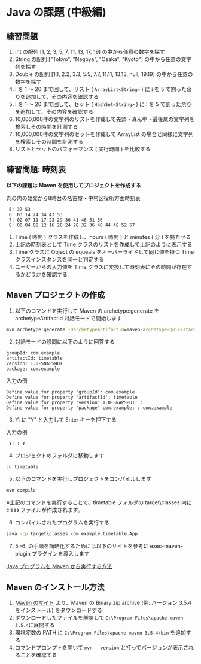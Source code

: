 # Java の課題 (中級編)

## 練習問題

1. int の配列 [1, 2, 3, 5, 7, 11, 13, 17, 19] の中から任意の数字を探す
1. String の配列 ["Tokyo", "Nagoya", "Osaka", "Kyoto"] の中から任意の文字列を探す
1. Double の配列 [1.1, 2.2, 3.3, 5.5, 7.7, 11.11, 13.13, null, 19.19] の中から任意の数字を探す
1. i を 1 ～ 20 まで回して、リスト ( ```ArrayList<String>``` ) に i を 5 で割った余りを追加して、その内容を確認する
1. i を 1 ～ 20 まで回して、セット ( ```HashSet<String>``` ) に i を 5 で割った余りを追加して、その内容を確認する
1. 10,000,000件の文字列のリストを作成して先頭・真ん中・最後尾の文字列を検索しその時間を計測する
1. 10,000,000件の文字列のセットを作成して ArrayList の場合と同様に文字列を検索しその時間を計測する
1. リストとセットのパフォーマンス ( 実行時間 ) を比較する

## 練習問題: 時刻表

**以下の課題は Maven を使用してプロジェクトを作成する**

丸の内の始発から8時台の名古屋・中村区役所方面時刻表

```
 5: 37 53
 6: 03 14 24 34 43 53
 7: 02 07 11 17 23 29 36 41 46 51 56
 8: 00 04 08 12 16 20 24 28 32 36 40 44 48 52 57
```
1. Time ( 時間 ) クラスを作成し、hours ( 時間 ) と minutes ( 分 ) を持たせる
2. 上記の時刻表として Time クラスのリストを作成して上記のように表示する
3. Time クラスに Object の equeals をオーバーライドして同じ値を持つ Time クラスインスタンスを同一と判定する
4. ユーザーからの入力値を Time クラスに変換して時刻表にその時間が存在するかどうかを確認する

## Maven プロジェクトの作成

1. 以下のコマンドを実行して Maven の archetype:generate を archetypeArtifactId 対話モードで開始します

```cmd
mvn archetype:generate -DarchetypeArtifactId=maven-archetype-quickstart
```

2. 対話モードの設問に以下のように回答する

```
groupId: com.example
artifactId: timetable
version: 1.0-SNAPSHOT
package: com.example
```

入力の例

```
Define value for property 'groupId': com.example
Define value for property 'artifactId': timetable
Define value for property 'version' 1.0-SNAPSHOT: :
Define value for property 'package' com.example: : com.example
```

3. Y: に "Y" と入力して Enter キーを押下する

入力の例

```
 Y: : Y
```

4. プロジェクトのフォルダに移動します

```cmd
cd timetable
```

5. 以下のコマンドを実行しプロジェクトをコンパイルします

```cmd
mvn compile
```

※上記のコマンドを実行することで、timetable フォルダの target\classes 内に class ファイルが作成されます。

6. コンパイルされたプログラムを実行する

```cmd
java -cp target\classes com.example.timetable.App
```

7. 5.-6. の手順を簡略化するためには以下のサイトを参考に exec-maven-plugin プラグインを導入します

[Java プログラムを Maven から実行する方法](https://qiita.com/hide/items/0c8795054219d04e5e98)

## Maven のインストール方法

1. [Maven のサイト](https://maven.apache.org/download.cgi) より、Maven の Binary zip archive (例: バージョン 3.5.4 をインストール) をダウンロードする
1. ダウンロードしたファイルを解凍して ```C:\Program Files\apache-maven-3.5.4```に展開する
1. 環境変数の PATH に ```C:\Program Files\apache-maven-3.5.4\bin``` を追加する
1. コマンドプロンプトを開いて ```mvn --version``` と打ってバージョンが表示されることを確認する
